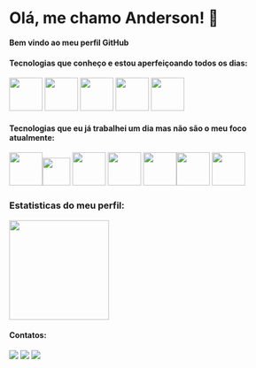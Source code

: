# Olá, me chamo Anderson! 👋 
**Bem vindo ao meu perfil GitHub**

#### Tecnologias que conheço e estou aperfeiçoando todos os dias:

<img src="https://cdn.jsdelivr.net/gh/devicons/devicon/icons/python/python-original-wordmark.svg" width="60" height="60" /> <img src="https://cdn.jsdelivr.net/gh/devicons/devicon/icons/oracle/oracle-original.svg" width="60" height="60" /> <img src="https://cdn.jsdelivr.net/gh/devicons/devicon/icons/git/git-plain-wordmark.svg" width="60" height="60"/>   <img src="https://cdn.jsdelivr.net/gh/devicons/devicon/icons/linux/linux-original.svg" width="60" height="60"/> <img src="https://cdn.jsdelivr.net/gh/devicons/devicon/icons/mysql/mysql-original-wordmark.svg" width="60" height="60"/> 
          
 #### Tecnologias que eu já trabalhei um dia mas não são o meu foco atualmente:
<img src="https://cdn.jsdelivr.net/gh/devicons/devicon/icons/css3/css3-plain-wordmark.svg" width="60" height="60"/><img src="https://cdn.jsdelivr.net/gh/devicons/devicon/icons/javascript/javascript-original.svg" width="50" height="50" /> <img src="https://cdn.jsdelivr.net/gh/devicons/devicon/icons/html5/html5-plain-wordmark.svg" width="60" height="60" /> <img src="https://cdn.jsdelivr.net/gh/devicons/devicon/icons/react/react-original-wordmark.svg" width="60" height="60"/> <img src="https://cdn.jsdelivr.net/gh/devicons/devicon/icons/java/java-original-wordmark.svg" width="60" height="60"/><img src="https://cdn.jsdelivr.net/gh/devicons/devicon/icons/bootstrap/bootstrap-original-wordmark.svg" width="60" height="60" />  <img src="https://cdn.jsdelivr.net/gh/devicons/devicon/icons/spring/spring-original-wordmark.svg" width="60" height="60" />       
          




          
          
### Estatisticas do meu perfil:

<div>
<!-- <a href="https://github.com/AndyInTheNW">
  <img height="180em" src="https://github-readme-stats.vercel.app/api?username=AndyInTheNW&show_icons=true&theme=dracula&include_all_commits=true&count_private=true" />
</a> -->
<a href="https://github.com/AndyInTheNW">
  <img height="180em" src="https://github-readme-stats.vercel.app/api/top-langs/?username=AndyInTheNW&layout=compact&langs_count=7&theme=dracula" />
</a>

</div>

#### Contatos:

<div><a href = "mailto:andersonalmeida1008@gmail.com"><img src="https://img.shields.io/badge/Gmail-D14836?style=for-the-badge&logo=gmail&logoColor=white"target="_blank"></a> <a href="https://www.linkedin.com/in/anderson-sd/" target="_blank"><img src="https://img.shields.io/badge/-LinkedIn-%230077B5?style=for-the-badge&logo=linkedin&logoColor=white" target="_blank"></a> <a href="https://instagram.com/andyycode" target="_blank"><img src="https://img.shields.io/badge/-Instagram-%23E4405F?style=for-the-badge&logo=instagram&logoColor=white" target="_blank"></a></div>

